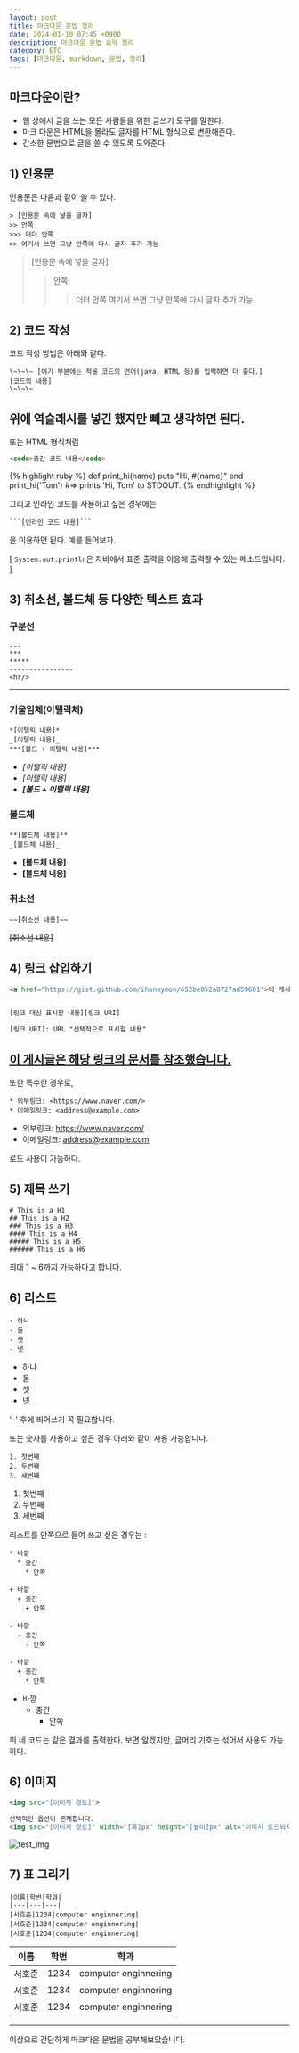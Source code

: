 ```yaml
---
layout: post
title: 마크다운 문법 정리
date: 2024-01-10 07:45 +0900
description: 마크다운 문법 요약 정리
category: ETC
tags: [마크다운, markdown, 문법, 정리]
---
```


## 마크다운이란?
- 웹 상에서 글을 쓰는 모든 사람들을 위한 글쓰기 도구를 말한다.
- 마크 다운은 HTML을 몰라도 글자를 HTML 형식으로 변환해준다.
- 간소한 문법으로 글을 쓸 수 있도록 도와준다.

## 1) 인용문
인용문은 다음과 같이 쓸 수 있다.
~~~
> [인용문 속에 넣을 글자]
>> 안쪽
>>> 더더 안쪽
>> 여기서 쓰면 그냥 안쪽에 다시 글자 추가 가능
~~~
> [인용문 속에 넣을 글자]
>> 안쪽
>>> 더더 안쪽
>> 여기서 쓰면 그냥 안쪽에 다시 글자 추가 가능

## 2) 코드 작성
코드 작성 방법은 아래와 같다.
~~~
\~\~\~ [여기 부분에는 적을 코드의 언어(java, HTML 등)를 입력하면 더 좋다.]
[코드의 내용]
\~\~\~
~~~
위에 역슬래시를 넣긴 했지만 빼고 생각하면 된다.
---
또는 HTML 형식처럼
~~~ HTML
<code>중간 코드 내용</code>
~~~

{% highlight ruby %}
def print_hi(name)
  puts "Hi, #{name}"
end
print_hi('Tom')
#=> prints 'Hi, Tom' to STDOUT.
{% endhighlight %}

그리고 인라인 코드를 사용하고 싶은 경우에는
~~~
```[인라인 코드 내용]```
~~~
을 이용하면 된다.
예를 들어보자.

[ ```System.out.println```은 자바에서 표준 출력을 이용해 출력할 수 있는 메소드입니다. ] 

## 3) 취소선, 볼드체 등 다양한 텍스트 효과
### 구분선
~~~
---
***
*****
----------------
<hr/>
~~~
---

### 기울임체(이탤릭체)
~~~
*[이탤릭 내용]*
_[이탤릭 내용]_
***[볼드 + 이탤릭 내용]***
~~~
- *[이탤릭 내용]*
- _[이탤릭 내용]_
- ***[볼드 + 이탤릭 내용]***

### 볼드체
~~~
**[볼드체 내용]**
_[볼드체 내용]_
~~~
- **[볼드체 내용]**
- __[볼드체 내용]__

### 취소선
~~~
~~[취소선 내용]~~
~~~
~~[취소선 내용]~~

## 4) 링크 삽입하기
~~~HTML
<a href="https://gist.github.com/ihoneymon/652be052a0727ad59601">이 게시글은 해당 링크의 문서를 참조했습니다.</a>


[링크 대신 표시할 내용][링크 URI]

[링크 URI]: URL "선택적으로 표시할 내용"
~~~
<a href="https://gist.github.com/ihoneymon/652be052a0727ad59601">이 게시글은 해당 링크의 문서를 참조했습니다.</a>
---
또한 특수한 경우로,
~~~
* 외부링크: <https://www.naver.com/>
* 이메일링크: <address@example.com>
~~~
* 외부링크: <https://www.naver.com/>
* 이메일링크: <address@example.com>

로도 사용이 가능하다.

## 5) 제목 쓰기
~~~
# This is a H1
## This is a H2
### This is a H3
#### This is a H4
##### This is a H5
###### This is a H6
~~~ 
최대 1 ~ 6까지 가능하다고 합니다.

## 6) 리스트
~~~
- 하나
- 둘
- 셋
- 넷
~~~
- 하나
- 둘
- 셋
- 넷

'-' 후에 띄어쓰기 꼭 필요합니다.

또는 숫자를 사용하고 싶은 경우 아래와 같이 사용 가능합니다.
~~~
1. 첫번째
2. 두번째
3. 세번째
~~~

1. 첫번째
2. 두번째
3. 세번째

리스트를 안쪽으로 들여 쓰고 싶은 경우는 :
~~~
* 바깥
  * 중간
    * 안쪽

+ 바깥
  + 중간
    + 안쪽

- 바깥
  - 중간
    - 안쪽

- 바깥
  + 중간
    * 안쪽
~~~
- 바깥
  + 중간
    * 안쪽

위 네 코드는 같은 결과를 출력한다.
보면 알겠지만, 글머리 기호는 섞어서 사용도 가능하다.

## 6) 이미지
~~~html
<img src="[이미지 경로]">

선택적인 옵션이 존재합니다.
<img src="[이미지 경로]" width="[폭]px" height="[높이]px" alt="이미지 로드되지 않았을 때 글자">
~~~

<img src="https://henryseo1000.github.io/assets/img/IMG_1087.PNG" alt="test_img">

## 7) 표 그리기
~~~
|이름|학번|학과|
|---|---|---|
|서호준|1234|computer enginnering|
|서호준|1234|computer enginnering|
|서호준|1234|computer enginnering|
~~~

| 이름 | 학번 | 학과 |
|:-----:|:-----:|:-----:|
|서호준|1234|computer enginnering|
|서호준|1234|computer enginnering|
|서호준|1234|computer enginnering|

---
이상으로 간단하게 마크다운 문법을 공부해보았습니다.